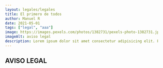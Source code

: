 ```yaml
---
layout: legales/legales
title: El primero de todos
author: Manuel R
date: 2021-05-01
tags: ["legal", "aaa"]
image: https://images.pexels.com/photos/1382731/pexels-photo-1382731.jpeg?auto=compress&cs=tinysrgb&dpr=1&w=500
imageAlt: aviso legal
description: Lorem ipsum dolor sit amet consectetur adipisicing elit. Perferendis accusantium sit illo neque rem omnis quaerat, nam similique vitae delectus ad magni vel quo maxime, magnam placeat. Reprehenderit, distinctio aliquam?
---
```


## AVISO LEGAL
